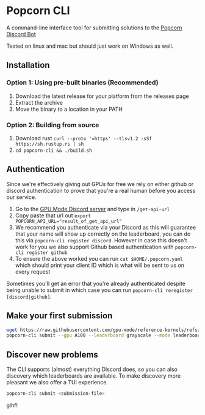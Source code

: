 # Popcorn CLI

A command-line interface tool for submitting solutions to the [Popcorn Discord Bot](https://github.com/gpu-mode/discord-cluster-manager)

Tested on linux and mac but should just work on Windows as well.

## Installation

### Option 1: Using pre-built binaries (Recommended)

1. Download the latest release for your platform from the releases page
2. Extract the archive
3. Move the binary to a location in your PATH

### Option 2: Building from source

1. Download rust `curl --proto '=https' --tlsv1.2 -sSf https://sh.rustup.rs | sh`
2. `cd popcorn-cli && ./build.sh`

## Authentication

Since we're effectively giving out GPUs for free we rely on either github or discord authentication to prove that you're a real human before you access our service.

1. Go to the [GPU Mode Discord server](https://discord.gg/gpumode) and type in `/get-api-url`
2. Copy paste that url out `export POPCORN_API_URL="result_of_get_api_url"`
3. We recommend you authenticate via your Discord as this will guarantee that your name will show up correctly on the leaderboard, you can do this via `popcorn-cli register discord`. However in case this doesn't work for you we also support Github based authentication with `popcorn-cli register github`
4. To ensure the above worked you can run `cat $HOME/.popcorn.yaml` which should print your client ID which is what will be sent to us on every request

Sometimes you'll get an error that you're already authenticated despite being unable to submit in which case you can run `popcorn-cli reregister [discord|github]`.

## Make your first submission

```bash
wget https://raw.githubusercontent.com/gpu-mode/reference-kernels/refs/heads/main/problems/pmpp/grayscale_py/submission.py
popcorn-cli submit --gpu A100 --leaderboard grayscale --mode leaderboard submission.py
```

## Discover new problems

The CLI supports (almost) everything Discord does, so you can also discovery which leaderboards are available. To make discovery more pleasant we also offer a TUI experience.

```bash
popcorn-cli submit <submission-file>
```

glhf!
